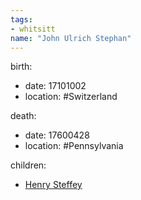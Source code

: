 ```yaml
---
tags:
- whitsitt
name: "John Ulrich Stephan"
---
```


birth:
  - date: 17101002
  - location: #Switzerland

death:
  - date: 17600428
  - location: #Pennsylvania 

children:
  - [Henry Steffey](Henry%20Steffey.md)

